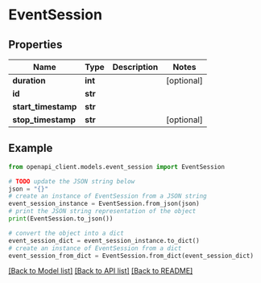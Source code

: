 # EventSession


## Properties

Name | Type | Description | Notes
------------ | ------------- | ------------- | -------------
**duration** | **int** |  | [optional] 
**id** | **str** |  | 
**start_timestamp** | **str** |  | 
**stop_timestamp** | **str** |  | [optional] 

## Example

```python
from openapi_client.models.event_session import EventSession

# TODO update the JSON string below
json = "{}"
# create an instance of EventSession from a JSON string
event_session_instance = EventSession.from_json(json)
# print the JSON string representation of the object
print(EventSession.to_json())

# convert the object into a dict
event_session_dict = event_session_instance.to_dict()
# create an instance of EventSession from a dict
event_session_from_dict = EventSession.from_dict(event_session_dict)
```
[[Back to Model list]](../README.md#documentation-for-models) [[Back to API list]](../README.md#documentation-for-api-endpoints) [[Back to README]](../README.md)


